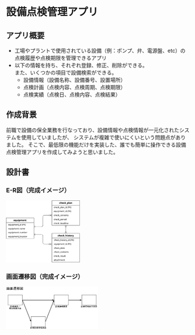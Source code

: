 # 設備点検管理アプリ

## アプリ概要
- 工場やプラントで使用されている設備（例：ポンプ、弁、電源盤、etc）の点検履歴や点検期限を管理できるアプリ
- 以下の情報を持ち、それぞれ登録、修正、削除ができる。  
また、いくつかの項目で設備検索ができる。
  - 設備情報（設備名称、設備番号、設置場所）
  - 点検計画（点検内容、点検周期、点検期限）
  - 点検実績（点検日、点検内容、点検結果）

## 作成背景
前職で設備の保全業務を行なっており、設備情報や点検情報が一元化されたシステムを使用していましたが、
システムが複雑で使いにくいという問題点がありました。
そこで、最低限の機能だけを実装した、誰でも簡単に操作できる設備点検管理アプリを作成してみようと思いました。

## 設計書
### E-R図（完成イメージ）
<img src="img/entity-relationship-diagram.png" width="40%"/>

### 画面遷移図（完成イメージ）
<img src="img/screen-transition-diagram.png" width="50%"/>
